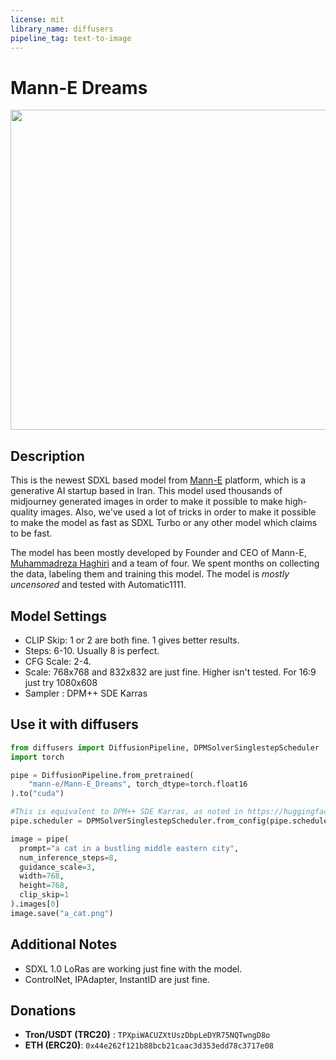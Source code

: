 ```yaml
---
license: mit
library_name: diffusers
pipeline_tag: text-to-image
---
```


# Mann-E Dreams

<p align="center">
  <img src="./collage.png" width=512 height=512 />
</p>

## Description

This is the newest SDXL based model from [Mann-E](https://mann-e.com) platform, which is a generative AI startup based in Iran. This model used thousands of midjourney generated images in order to make it possible to make high-quality images. Also, we've used a lot of tricks in order to make it possible to make the model as fast as SDXL Turbo or any other model which claims to be fast. 

The model has been mostly developed by Founder and CEO of Mann-E, [Muhammadreza Haghiri](https://haghiri75.com/en) and a team of four. We spent months on collecting the data, labeling them and training this model. The model is _mostly uncensored_ and tested with Automatic1111. 

## Model Settings

- CLIP Skip: 1 or 2 are both fine. 1 gives better results.
- Steps: 6-10. Usually 8 is perfect.
- CFG Scale: 2-4.
- Scale: 768x768 and 832x832 are just fine. Higher isn't tested. For 16:9 just try 1080x608
- Sampler : DPM++ SDE Karras

## Use it with diffusers

```py
from diffusers import DiffusionPipeline, DPMSolverSinglestepScheduler
import torch

pipe = DiffusionPipeline.from_pretrained(
    "mann-e/Mann-E_Dreams", torch_dtype=torch.float16
).to("cuda")

#This is equivalent to DPM++ SDE Karras, as noted in https://huggingface.co/docs/diffusers/main/en/api/schedulers/overview
pipe.scheduler = DPMSolverSinglestepScheduler.from_config(pipe.scheduler.config, use_karras_sigmas=True)

image = pipe(
  prompt="a cat in a bustling middle eastern city",
  num_inference_steps=8,
  guidance_scale=3,
  width=768,
  height=768,
  clip_skip=1
).images[0]
image.save("a_cat.png")
```

## Additional Notes

- SDXL 1.0 LoRas are working just fine with the model.
- ControlNet, IPAdapter, InstantID are just fine. 

## Donations

- __Tron/USDT (TRC20)__ : `TPXpiWACUZXtUszDbpLeDYR75NQTwngD8o`
- __ETH (ERC20)__: `0x44e262f121b88bcb21caac3d353edd78c3717e08`